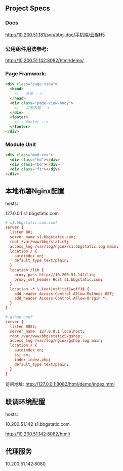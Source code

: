 ## Project Specs

### Docs

<http://10.200.51.181/svn/bbg-doc/手机端/云猴H5>

### 公用组件用法参考:

<http://10.200.51.142:8082/html/demo/>

### Page Framwork:

```html
<div class="page-view">
  <head>
    <!-- 头部 -->
  </head>
  <div class="page-view-body">
    <!-- 页面内容 -->
  </div>
  <footer>
    <!-- footer -->
  </footer>
</div>
```

### Module Unit

```html
<div class="mod-xxx">
  <div class="hd"></div>
  <div class="bd"></div>
  <div class="ft"></div>
</div>
```

## 本地布署Nginx配置

hosts:

127.0.0.1 s1.bbgstatic.com

```conf
# s1.bbgstatic.com.conf
server {
  listen 80;
  server_name s1.bbgstatic.com; 
  root /var/www/bbg/static5;
  access_log /var/log/nginx/s1.bbgstatic.log main;
  location / {
    autoindex on;
    default_type text/plain;
  }
  location /lib {
    proxy_pass http://10.200.51.142/lib;
    proxy_set_header Host s1.bbgstatic.com;
  }
  location ~* \.(eot|otf|ttf|woff)$ {
    add_header Access-Control-Allow-Methods GET;
    add_header Access-Control-Allow-Origin *;
  }
}

# gshop.conf
server {
  listen 8082;
  server_name  127.0.0.1 localhost; 
  root /var/www/bbg/static5/gshop;
  access_log /var/log/nginx/gshop.log main;
  location / {
    autoindex on;
    ssi on;
    index index.php;
    default_type text/plain;
  }
}
```

访问地址: <http://127.0.0.1:8082/html/demo/index.html>

## 联调环境配置

hosts:

10.200.51.142 s1.bbgstatic.com

<http://10.200.51.142:8082/html/>

## 代理服务

10.200.51.142:8080
